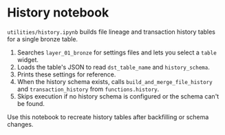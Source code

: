 # History notebook

`utilities/history.ipynb` builds file lineage and transaction history tables for a single bronze table.

1. Searches `layer_01_bronze` for settings files and lets you select a `table` widget.
2. Loads the table's JSON to read `dst_table_name` and `history_schema`.
3. Prints these settings for reference.
4. When the history schema exists, calls `build_and_merge_file_history` and `transaction_history` from `functions.history`.
5. Skips execution if no history schema is configured or the schema can't be found.

Use this notebook to recreate history tables after backfilling or schema changes.
